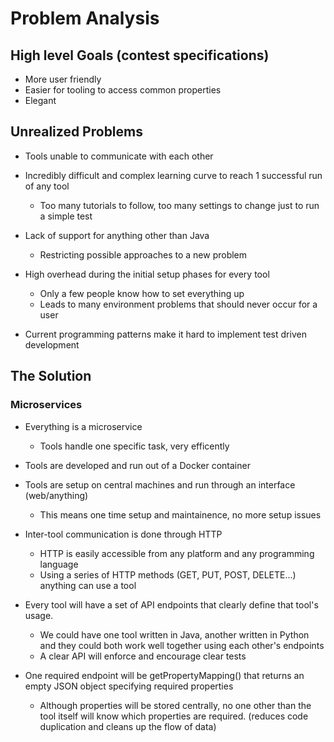 # Problem Analysis

## High level Goals (contest specifications)
* More user friendly 
* Easier for tooling to access common properties
* Elegant


## Unrealized Problems
* Tools unable to communicate with each other

* Incredibly difficult and complex learning curve to reach 1 successful run of any tool
  * Too many tutorials to follow, too many settings to change just to run a simple test

* Lack of support for anything other than Java 
  * Restricting possible approaches to a new problem

* High overhead during the initial setup phases for every tool
  * Only a few people know how to set everything up
  * Leads to many environment problems that should never occur for a user

* Current programming patterns make it hard to implement test driven development

## The Solution
### Microservices

* Everything is a microservice 
  * Tools handle one specific task, very efficently

* Tools are developed and run out of a Docker container

* Tools are setup on central machines and run through an interface (web/anything)
  * This means one time setup and maintainence, no more setup issues

* Inter-tool communication is done through HTTP
  * HTTP is easily accessible from any platform and any programming language
  * Using a series of HTTP methods (GET, PUT, POST, DELETE...) anything can use a tool

* Every tool will have a set of API endpoints that clearly define that tool's usage.
  * We could have one tool written in Java, another written in Python and they could both work well together using each other's endpoints
  * A clear API will enforce and encourage clear tests 

* One required endpoint will be getPropertyMapping() that returns an empty JSON object specifying required properties
  * Although properties will be stored centrally, no one other than the tool itself will know which properties are required. (reduces code duplication and cleans up the flow of data)

